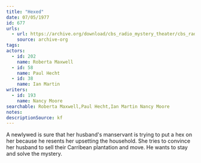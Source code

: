 ```yaml
---
title: "Hexed"
date: 07/05/1977
id: 677
urls: 
  - url: https://archive.org/download/cbs_radio_mystery_theater/cbs_radio_mystery_theater-0651-0700.zip/cbs_radio_mystery_theater-0651-0700%2Fcbsrmt_0677_hexed.mp3
    source: archive-org
tags: 
actors:  
  - id: 202
    name: Roberta Maxwell  
  - id: 58
    name: Paul Hecht  
  - id: 38
    name: Ian Martin
writers:  
  - id: 193
    name: Nancy Moore
searchable: Roberta Maxwell,Paul Hecht,Ian Martin Nancy Moore
notes: 
descriptionSource: kf
---
```

A newlywed is sure that her husband's manservant is trying to put a hex on her because he resents her upsetting the household. She tries to convince her husband to sell their Carribean plantation and move. He wants to stay and solve the mystery.